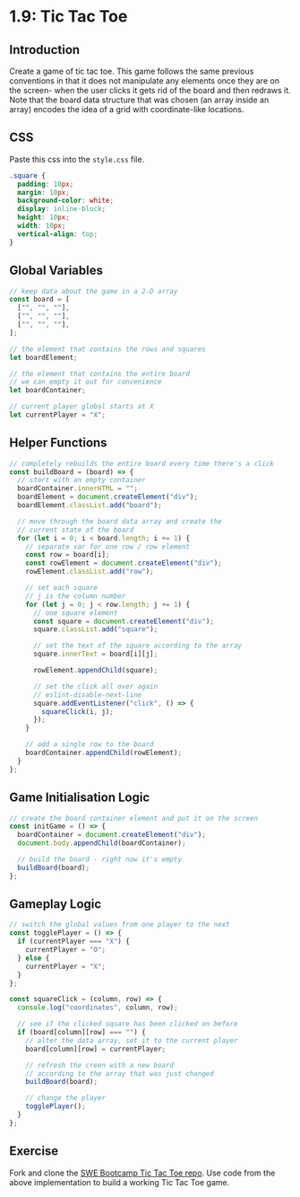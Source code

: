 # 1.9: Tic Tac Toe

## Introduction

Create a game of tic tac toe. This game follows the same previous conventions in that it does not manipulate any elements once they are on the screen- when the user clicks it gets rid of the board and then redraws it. Note that the board data structure that was chosen (an array inside an array) encodes the idea of a grid with coordinate-like locations.

## CSS

Paste this css into the `style.css` file.

```css
.square {
  padding: 10px;
  margin: 10px;
  background-color: white;
  display: inline-block;
  height: 10px;
  width: 10px;
  vertical-align: top;
}
```

## Global Variables

```javascript
// keep data about the game in a 2-D array
const board = [
  ["", "", ""],
  ["", "", ""],
  ["", "", ""],
];

// the element that contains the rows and squares
let boardElement;

// the element that contains the entire board
// we can empty it out for convenience
let boardContainer;

// current player global starts at X
let currentPlayer = "X";
```

## Helper Functions

```javascript
// completely rebuilds the entire board every time there's a click
const buildBoard = (board) => {
  // start with an empty container
  boardContainer.innerHTML = "";
  boardElement = document.createElement("div");
  boardElement.classList.add("board");

  // move through the board data array and create the
  // current state of the board
  for (let i = 0; i < board.length; i += 1) {
    // separate var for one row / row element
    const row = board[i];
    const rowElement = document.createElement("div");
    rowElement.classList.add("row");

    // set each square
    // j is the column number
    for (let j = 0; j < row.length; j += 1) {
      // one square element
      const square = document.createElement("div");
      square.classList.add("square");

      // set the text of the square according to the array
      square.innerText = board[i][j];

      rowElement.appendChild(square);

      // set the click all over again
      // eslint-disable-next-line
      square.addEventListener("click", () => {
        squareClick(i, j);
      });
    }

    // add a single row to the board
    boardContainer.appendChild(rowElement);
  }
};
```

## Game Initialisation Logic

```javascript
// create the board container element and put it on the screen
const initGame = () => {
  boardContainer = document.createElement("div");
  document.body.appendChild(boardContainer);

  // build the board - right now it's empty
  buildBoard(board);
};
```

## Gameplay Logic

```javascript
// switch the global values from one player to the next
const togglePlayer = () => {
  if (currentPlayer === "X") {
    currentPlayer = "O";
  } else {
    currentPlayer = "X";
  }
};

const squareClick = (column, row) => {
  console.log("coordinates", column, row);

  // see if the clicked square has been clicked on before
  if (board[column][row] === "") {
    // alter the data array, set it to the current player
    board[column][row] = currentPlayer;

    // refresh the creen with a new board
    // according to the array that was just changed
    buildBoard(board);

    // change the player
    togglePlayer();
  }
};
```

## Exercise

Fork and clone the [SWE Bootcamp Tic Tac Toe repo](https://github.com/rocketacademy/tictactoe-bootcamp). Use code from the above implementation to build a working Tic Tac Toe game.
